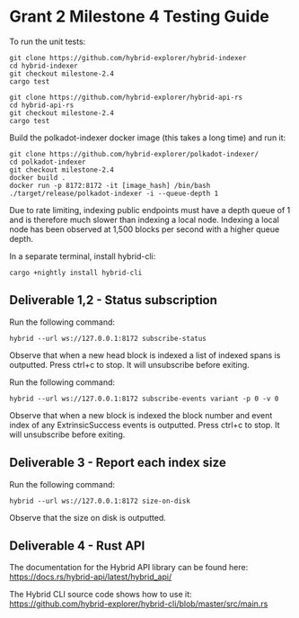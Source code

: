 # Grant 2 Milestone 4 Testing Guide

To run the unit tests:

```
git clone https://github.com/hybrid-explorer/hybrid-indexer
cd hybrid-indexer
git checkout milestone-2.4
cargo test

git clone https://github.com/hybrid-explorer/hybrid-api-rs
cd hybrid-api-rs
git checkout milestone-2.4
cargo test
```


Build the polkadot-indexer docker image (this takes a long time) and run it:

```
git clone https://github.com/hybrid-explorer/polkadot-indexer/
cd polkadot-indexer
git checkout milestone-2.4
docker build .
docker run -p 8172:8172 -it [image_hash] /bin/bash
./target/release/polkadot-indexer -i --queue-depth 1
```

Due to rate limiting, indexing public endpoints must have a depth queue of 1 and is therefore much slower than indexing a local node. Indexing a local node has been observed at 1,500 blocks per second with a higher queue depth.

In a separate terminal, install hybrid-cli:

```
cargo +nightly install hybrid-cli
```

## Deliverable 1,2 - Status subscription

Run the following command:

```
hybrid --url ws://127.0.0.1:8172 subscribe-status
```

Observe that when a new head block is indexed a list of indexed spans is outputted. Press ctrl+c to stop. It will unsubscribe before exiting.

Run the following command:

```
hybrid --url ws://127.0.0.1:8172 subscribe-events variant -p 0 -v 0
```

Observe that when a new block is indexed the block number and event index of any ExtrinsicSuccess events is outputted. Press ctrl+c to stop. It will unsubscribe before exiting.

## Deliverable 3 - Report each index size

Run the following command:

```
hybrid --url ws://127.0.0.1:8172 size-on-disk
```

Observe that the size on disk is outputted.

## Deliverable 4 - Rust API

The documentation for the Hybrid API library can be found here: https://docs.rs/hybrid-api/latest/hybrid_api/

The Hybrid CLI source code shows how to use it: https://github.com/hybrid-explorer/hybrid-cli/blob/master/src/main.rs
